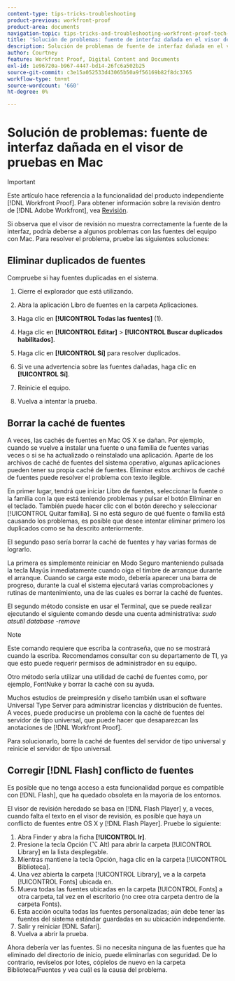 ```yaml
---
content-type: tips-tricks-troubleshooting
product-previous: workfront-proof
product-area: documents
navigation-topic: tips-tricks-and-troubleshooting-workfront-proof-tech-corner
title: 'Solución de problemas: fuente de interfaz dañada en el visor de pruebas en Mac'
description: Solución de problemas de fuente de interfaz dañada en el visor de pruebas en Mac
author: Courtney
feature: Workfront Proof, Digital Content and Documents
exl-id: 1e96720a-b967-4447-bd14-26fc6a502b25
source-git-commit: c3e15a052533d43065b50a9f56169b82f8dc3765
workflow-type: tm+mt
source-wordcount: '660'
ht-degree: 0%

---
```


# Solución de problemas: fuente de interfaz dañada en el visor de pruebas en Mac

>[!IMPORTANT]
>
>Este artículo hace referencia a la funcionalidad del producto independiente [!DNL Workfront Proof]. Para obtener información sobre la revisión dentro de [!DNL Adobe Workfront], vea [Revisión](../../../review-and-approve-work/proofing/proofing.md).

Si observa que el visor de revisión no muestra correctamente la fuente de la interfaz, podría deberse a algunos problemas con las fuentes del equipo con Mac. Para resolver el problema, pruebe las siguientes soluciones:

## Eliminar duplicados de fuentes

Compruebe si hay fuentes duplicadas en el sistema.

1. Cierre el explorador que está utilizando.
1. Abra la aplicación Libro de fuentes en la carpeta Aplicaciones.
1. Haga clic en **[!UICONTROL Todas las fuentes]** (1).
1. Haga clic en **[!UICONTROL Editar]** > **[!UICONTROL Buscar duplicados habilitados]**.

1. Haga clic en **[!UICONTROL Sí]** para resolver duplicados.
1. Si ve una advertencia sobre las fuentes dañadas, haga clic en **[!UICONTROL Sí]**.
1. Reinicie el equipo.
1. Vuelva a intentar la prueba.

## Borrar la caché de fuentes

A veces, las cachés de fuentes en Mac OS X se dañan. Por ejemplo, cuando se vuelve a instalar una fuente o una familia de fuentes varias veces o si se ha actualizado o reinstalado una aplicación. Aparte de los archivos de caché de fuentes del sistema operativo, algunas aplicaciones pueden tener su propia caché de fuentes. Eliminar estos archivos de caché de fuentes puede resolver el problema con texto ilegible.

En primer lugar, tendrá que iniciar Libro de fuentes, seleccionar la fuente o la familia con la que está teniendo problemas y pulsar el botón Eliminar en el teclado. También puede hacer clic con el botón derecho y seleccionar [!UICONTROL Quitar familia]. Si no está seguro de qué fuente o familia está causando los problemas, es posible que desee intentar eliminar primero los duplicados como se ha descrito anteriormente.

El segundo paso sería borrar la caché de fuentes y hay varias formas de lograrlo.

La primera es simplemente reiniciar en Modo Seguro manteniendo pulsada la tecla Mayús inmediatamente cuando oiga el timbre de arranque durante el arranque. Cuando se carga este modo, debería aparecer una barra de progreso, durante la cual el sistema ejecutará varias comprobaciones y rutinas de mantenimiento, una de las cuales es borrar la caché de fuentes.

El segundo método consiste en usar el Terminal, que se puede realizar ejecutando el siguiente comando desde una cuenta administrativa: *sudo atsutil database -remove*

>[!NOTE]
>
>Este comando requiere que escriba la contraseña, que no se mostrará cuando la escriba. Recomendamos consultar con su departamento de TI, ya que esto puede requerir permisos de administrador en su equipo.

Otro método sería utilizar una utilidad de caché de fuentes como, por ejemplo, FontNuke y borrar la caché con su ayuda.

Muchos estudios de preimpresión y diseño también usan el software Universal Type Server para administrar licencias y distribución de fuentes. A veces, puede producirse un problema con la caché de fuentes del servidor de tipo universal, que puede hacer que desaparezcan las anotaciones de [!DNL Workfront Proof].

Para solucionarlo, borre la caché de fuentes del servidor de tipo universal y reinicie el servidor de tipo universal.

## Corregir [!DNL Flash] conflicto de fuentes

Es posible que no tenga acceso a esta funcionalidad porque es compatible con [!DNL Flash], que ha quedado obsoleta en la mayoría de los entornos.

El visor de revisión heredado se basa en [!DNL Flash Player] y, a veces, cuando falta el texto en el visor de revisión, es posible que haya un conflicto de fuentes entre OS X y [!DNL Flash Player]. Pruebe lo siguiente:

1. Abra Finder y abra la ficha **[!UICONTROL Ir]**.
1. Presione la tecla Opción (⌥ Alt) para abrir la carpeta [!UICONTROL Library] en la lista desplegable.
1. Mientras mantiene la tecla Opción, haga clic en la carpeta [!UICONTROL Biblioteca].
1. Una vez abierta la carpeta [!UICONTROL Library], ve a la carpeta [!UICONTROL Fonts] ubicada en.
1. Mueva todas las fuentes ubicadas en la carpeta [!UICONTROL Fonts] a otra carpeta, tal vez en el escritorio (no cree otra carpeta dentro de la carpeta Fonts).
1. Esta acción oculta todas las fuentes personalizadas; aún debe tener las fuentes del sistema estándar guardadas en su ubicación independiente.
1. Salir y reiniciar [!DNL Safari].
1. Vuelva a abrir la prueba.

Ahora debería ver las fuentes. Si no necesita ninguna de las fuentes que ha eliminado del directorio de inicio, puede eliminarlas con seguridad. De lo contrario, revíselos por lotes, cópielos de nuevo en la carpeta Biblioteca/Fuentes y vea cuál es la causa del problema.
